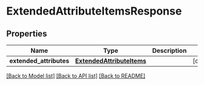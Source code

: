 # ExtendedAttributeItemsResponse

## Properties
Name | Type | Description | Notes
------------ | ------------- | ------------- | -------------
**extended_attributes** | [**ExtendedAttributeItems**](ExtendedAttributeItems.md) |  | [optional] 

[[Back to Model list]](../README.md#documentation-for-models) [[Back to API list]](../README.md#documentation-for-api-endpoints) [[Back to README]](../README.md)


